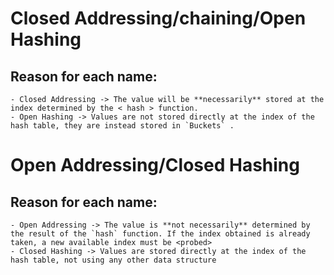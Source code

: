 # Closed Addressing/chaining/Open Hashing
## Reason for each name:
    - Closed Addressing -> The value will be **necessarily** stored at the index determined by the < hash > function.
    - Open Hashing -> Values are not stored directly at the index of the hash table, they are instead stored in `Buckets` .

# Open Addressing/Closed Hashing
## Reason for each name:
    - Open Addressing -> The value is **not necessarily** determined by the result of the `hash` function. If the index obtained is already taken, a new available index must be <probed>
    - Closed Hashing -> Values are stored directly at the index of the hash table, not using any other data structure

